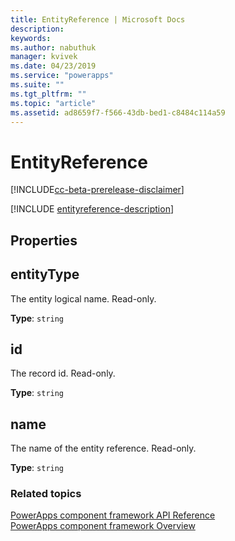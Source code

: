 ```yaml
---
title: EntityReference | Microsoft Docs
description: 
keywords:
ms.author: nabuthuk
manager: kvivek
ms.date: 04/23/2019
ms.service: "powerapps"
ms.suite: ""
ms.tgt_pltfrm: ""
ms.topic: "article"
ms.assetid: ad8659f7-f566-43db-bed1-c8484c114a59
---
```


# EntityReference

[!INCLUDE[cc-beta-prerelease-disclaimer](../../../includes/cc-beta-prerelease-disclaimer.md)]

[!INCLUDE [entityreference-description](includes/entityreference-description.md)]

## Properties

## entityType

The entity logical name. Read-only.

**Type**: `string`

## id

The record id. Read-only.

**Type**: `string`

## name

The name of the entity reference. Read-only.

**Type**: `string`

### Related topics

[PowerApps component framework API Reference](../reference/index.md)<br/>
[PowerApps component framework Overview](../overview.md)